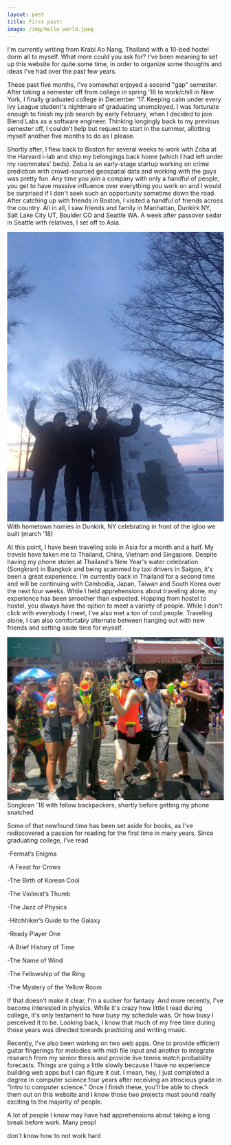 ```yaml
---
layout: post
title: First post!
image: /img/hello_world.jpeg
---
```


I'm currently writing from Krabi Ao Nang, Thailand with a 10-bed hostel dorm all to myself. What more could you ask for? I've been meaning to set up this website for quite some time, in order to organize some thoughts and ideas I've had over the past few years. 

These past five months, I've somewhat enjoyed a second "gap" semester. After taking a semester off from college in spring '16 to work/chill in New York, I finally graduated college in December '17. Keeping calm under every Ivy League student's nightmare of graduating unemployed, I was fortunate enough to finish my job search by early February, when I decided to join Blend Labs as a software engineer. Thinking longingly back to my previous semester off, I couldn't help but request to start in the summer, allotting myself another five months to do as I please.

Shortly after, I flew back to Boston for several weeks to work with Zoba at the Harvard i-lab and ship my belongings back home (which I had left under my roommates' beds). Zoba is an early-stage startup working on crime prediction with crowd-sourced geospatial data and working with the guys was pretty fun. Any time you join a company with only a handful of people, you get to have massive influence over everything you work on and I would be surprised if I don't seek such an opportunity sometime down the road. After catching up with friends in Boston, I visited a handful of friends across the country. All in all, I saw friends and family in Manhattan, Dunkirk NY, Salt Lake City UT, Boulder CO and Seattle WA. A week after passover sedar in Seattle with relatives, I set off to Asia.


![igloo](/img/igloo.jpg)
With hometown homies in Dunkirk, NY celebrating in front of the igloo we built (march '18)

At this point, I have been traveling solo in Asia for a month and a half. My travels have taken me to Thailand, China, Vietnam and Singapore. Despite having my phone stolen at Thailand's New Year's water celebration (Songkran) in Bangkok and being scammed by taxi drivers in Saigon, it's been a great experience. I'm currently back in Thailand for a second time and will be continuing with Cambodia, Japan, Taiwan and South Korea over the next four weeks. While I held apprehensions about traveling alone, my experience has been smoother than expected. Hopping from hostel to hostel, you always have the option to meet a variety of people. While I don't click with everybody I meet, I've also met a ton of cool people. Traveling alone, I can also comfortably alternate between hanging out with new friends and setting aside time for myself.


![songkran](/img/songkran.jpg)
Songkran '18 with fellow backpackers, shortly before getting my phone snatched

Some of that newfound time has been set aside for books, as I've rediscovered a passion for reading for the first time in many years. Since graduating college, I've read

-Fermat’s Enigma

-A Feast for Crows

-The Birth of Korean Cool

-The Violinist’s Thumb

-The Jazz of Physics

-Hitchhiker’s Guide to the Galaxy

-Ready Player One

-A Brief History of Time

-The Name of Wind

-The Fellowship of the Ring

-The Mystery of the Yellow Room

If that doesn't make it clear, I'm a sucker for fantasy. And more recently, I've become interested in physics. While it's crazy how little I read during college, it's only testament to how busy my schedule was. Or how busy I perceived it to be. Looking back, I know that much of my free time during those years was directed towards practicing and writing music.

Recently, I've also been working on two web apps. One to provide efficient guitar fingerings for melodies with midi file input and another to integrate research from my senior thesis and provide live tennis match probability forecasts. Things are going a little slowly because I have no experience building web apps but I can figure it out. I mean, hey, I just completed a degree in computer science four years after receiving an atrocious grade in "intro to computer science." Once I finish these, you'll be able to check them out on this website and I know those two projects must sound really exciting to the majority of people.







A lot of people I know may have had apprehensions about taking a long break before work. Many peopl

don't know how to not work hard
